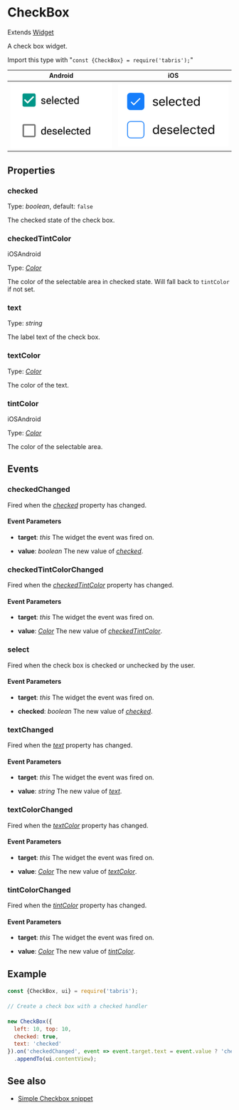 ---
---
# CheckBox

Extends [Widget](Widget.md)

A check box widget.

Import this type with "`const {CheckBox} = require('tabris');`"

Android | iOS
--- | ---
![CheckBox on Android](img/android/CheckBox.png) | ![CheckBox on iOS](img/ios/CheckBox.png)

## Properties

### checked


Type: *boolean*, default: `false`

The checked state of the check box.

### checkedTintColor
<p class="platforms"><span class="ios-tag" title="supported on iOS">iOS</span><span class="android-tag" title="supported on Android">Android</span></p>

Type: *[Color](../types.md#color)*

The color of the selectable area in checked state. Will fall back to `tintColor` if not set.

### text


Type: *string*

The label text of the check box.

### textColor


Type: *[Color](../types.md#color)*

The color of the text.

### tintColor
<p class="platforms"><span class="ios-tag" title="supported on iOS">iOS</span><span class="android-tag" title="supported on Android">Android</span></p>

Type: *[Color](../types.md#color)*

The color of the selectable area.


## Events

### checkedChanged

Fired when the [*checked*](#checked) property has changed.

#### Event Parameters 
- **target**: *this*
    The widget the event was fired on.

- **value**: *boolean*
    The new value of [*checked*](#checked).


### checkedTintColorChanged

Fired when the [*checkedTintColor*](#checkedTintColor) property has changed.

#### Event Parameters 
- **target**: *this*
    The widget the event was fired on.

- **value**: *[Color](../types.md#color)*
    The new value of [*checkedTintColor*](#checkedTintColor).


### select

Fired when the check box is checked or unchecked by the user.

#### Event Parameters 
- **target**: *this*
    The widget the event was fired on.

- **checked**: *boolean*
    The new value of *[checked](#checked)*.


### textChanged

Fired when the [*text*](#text) property has changed.

#### Event Parameters 
- **target**: *this*
    The widget the event was fired on.

- **value**: *string*
    The new value of [*text*](#text).


### textColorChanged

Fired when the [*textColor*](#textColor) property has changed.

#### Event Parameters 
- **target**: *this*
    The widget the event was fired on.

- **value**: *[Color](../types.md#color)*
    The new value of [*textColor*](#textColor).


### tintColorChanged

Fired when the [*tintColor*](#tintColor) property has changed.

#### Event Parameters 
- **target**: *this*
    The widget the event was fired on.

- **value**: *[Color](../types.md#color)*
    The new value of [*tintColor*](#tintColor).





## Example
```js
const {CheckBox, ui} = require('tabris');

// Create a check box with a checked handler

new CheckBox({
  left: 10, top: 10,
  checked: true,
  text: 'checked'
}).on('checkedChanged', event => event.target.text = event.value ? 'checked' : 'unchecked')
  .appendTo(ui.contentView);
```
## See also

- [Simple Checkbox snippet](https://github.com/eclipsesource/tabris-js/tree/v2.4.1/snippets/checkbox.js)
